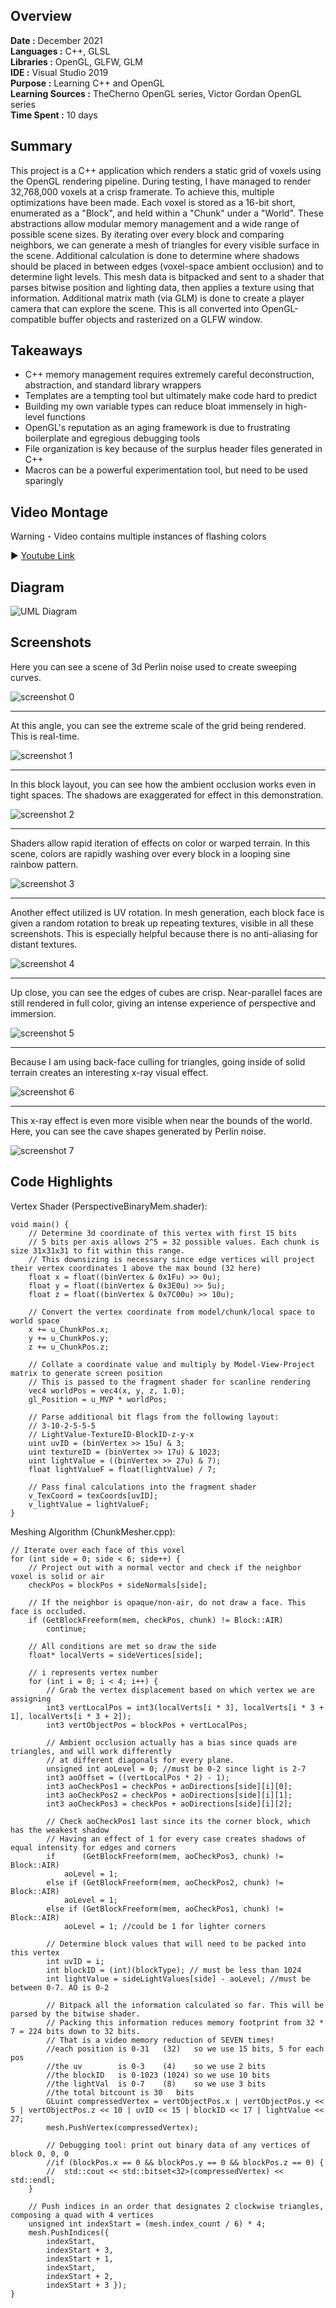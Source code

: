 ## Overview
**Date :** December 2021  
**Languages :** C++, GLSL  
**Libraries :**  OpenGL, GLFW, GLM  
**IDE :**  Visual Studio 2019  
**Purpose :**  Learning C++ and OpenGL  
**Learning Sources :**  TheCherno OpenGL series, Victor Gordan OpenGL series  
**Time Spent :** 10 days  

## Summary
This project is a C++ application which renders a static grid of voxels using the OpenGL rendering pipeline. During testing, I have managed to render 32,768,000 voxels at a crisp framerate. To achieve this, multiple optimizations have been made. Each voxel is stored as a 16-bit short, enumerated as a "Block", and held within a "Chunk" under a "World". These abstractions allow modular memory management and a wide range of possible scene sizes. By iterating over every block and comparing neighbors, we can generate a mesh of triangles for every visible surface in the scene. Additional calculation is done to determine where shadows should be placed in between edges (voxel-space ambient occlusion) and to determine light levels. This mesh data is bitpacked and sent to a shader that parses bitwise position and lighting data, then applies a texture using that information. Additional matrix math (via GLM) is done to create a player camera that can explore the scene. This is all converted into OpenGL-compatible buffer objects and rasterized on a GLFW window.

## Takeaways
- C++ memory management requires extremely careful deconstruction, abstraction, and standard library wrappers  
- Templates are a tempting tool but ultimately make code hard to predict  
- Building my own variable types can reduce bloat immensely in high-level functions  
- OpenGL's reputation as an aging framework is due to frustrating boilerplate and egregious debugging tools  
- File organization is key because of the surplus header files generated in C++  
- Macros can be a powerful experimentation tool, but need to be used sparingly  

## Video Montage

Warning - Video contains multiple instances of flashing colors

▶️ [Youtube Link](https://www.youtube.com/watch?v=kP7laC2ohEo)

## Diagram

![UML Diagram](Screenshots/OpenGL_UML_White.png)

## Screenshots
<p>Here you can see a scene of 3d Perlin noise used to create sweeping curves.</p>

![screenshot 0](Screenshots/screenshot0.png)

---
At this angle, you can see the extreme scale of the grid being rendered. This is real-time.

![screenshot 1](Screenshots/screenshot1.png)

---
In this block layout, you can see how the ambient occlusion works even in tight spaces.
The shadows are exaggerated for effect in this demonstration.

![screenshot 2](Screenshots/screenshot2.png)

---
Shaders allow rapid iteration of effects on color or warped terrain. In this scene, colors are rapidly
washing over every block in a looping sine rainbow pattern.

![screenshot 3](Screenshots/screenshot3.png)

---
Another effect utilized is UV rotation. In mesh generation, each block face is given a random
rotation to break up repeating textures, visible in all these screenshots. This is especially helpful 
because there is no anti-aliasing for distant textures.

![screenshot 4](Screenshots/screenshot4.png)

---
Up close, you can see the edges of cubes are crisp. Near-parallel faces are still rendered in full color,
giving an intense experience of perspective and immersion.

![screenshot 5](Screenshots/screenshot5.png)

---
Because I am using back-face culling for triangles, going inside of solid terrain creates an interesting x-ray visual effect.

![screenshot 6](Screenshots/screenshot6.png)

---
This x-ray effect is even more visible when near the bounds of the world. Here, you can see the cave shapes generated by Perlin noise.

![screenshot 7](Screenshots/screenshot7.png)

## Code Highlights

Vertex Shader (PerspectiveBinaryMem.shader):

```hlsl
void main() {
    // Determine 3d coordinate of this vertex with first 15 bits
    // 5 bits per axis allows 2^5 = 32 possible values. Each chunk is size 31x31x31 to fit within this range.
    // This downsizing is necessary since edge vertices will project their vertex coordinates 1 above the max bound (32 here)
    float x = float((binVertex & 0x1Fu) >> 0u);
    float y = float((binVertex & 0x3E0u) >> 5u);
    float z = float((binVertex & 0x7C00u) >> 10u);

    // Convert the vertex coordinate from model/chunk/local space to world space
    x += u_ChunkPos.x;
    y += u_ChunkPos.y;
    z += u_ChunkPos.z;

    // Collate a coordinate value and multiply by Model-View-Project matrix to generate screen position
    // This is passed to the fragment shader for scanline rendering
    vec4 worldPos = vec4(x, y, z, 1.0);
    gl_Position = u_MVP * worldPos;

    // Parse additional bit flags from the following layout:
    // 3-10-2-5-5-5
    // LightValue-TextureID-BlockID-z-y-x
    uint uvID = (binVertex >> 15u) & 3;
    uint textureID = (binVertex >> 17u) & 1023;
    uint lightValue = ((binVertex >> 27u) & 7);
    float lightValueF = float(lightValue) / 7;

    // Pass final calculations into the fragment shader
    v_TexCoord = texCoords[uvID];
    v_lightValue = lightValueF;
}
```

Meshing Algorithm (ChunkMesher.cpp):
```hlsl
// Iterate over each face of this voxel
for (int side = 0; side < 6; side++) {
    // Project out with a normal vector and check if the neighbor voxel is solid or air
    checkPos = blockPos + sideNormals[side];

    // If the neighbor is opaque/non-air, do not draw a face. This face is occluded.
    if (GetBlockFreeform(mem, checkPos, chunk) != Block::AIR)
        continue;
    
    // All conditions are met so draw the side
    float* localVerts = sideVertices[side];
    
    // i represents vertex number
    for (int i = 0; i < 4; i++) {
        // Grab the vertex displacement based on which vertex we are assigning
        int3 vertLocalPos = int3(localVerts[i * 3], localVerts[i * 3 + 1], localVerts[i * 3 + 2]);
        int3 vertObjectPos = blockPos + vertLocalPos;
    
        // Ambient occlusion actually has a bias since quads are triangles, and will work differently
        // at different diagonals for every plane.
        unsigned int aoLevel = 0; //must be 0-2 since light is 2-7
        int3 aoOffset = ((vertLocalPos * 2) - 1);
        int3 aoCheckPos1 = checkPos + aoDirections[side][i][0];
        int3 aoCheckPos2 = checkPos + aoDirections[side][i][1];
        int3 aoCheckPos3 = checkPos + aoDirections[side][i][2];
    
        // Check aoCheckPos1 last since its the corner block, which has the weakest shadow
        // Having an effect of 1 for every case creates shadows of equal intensity for edges and corners
        if      (GetBlockFreeform(mem, aoCheckPos3, chunk) != Block::AIR)
            aoLevel = 1;
        else if (GetBlockFreeform(mem, aoCheckPos2, chunk) != Block::AIR)
            aoLevel = 1;
        else if (GetBlockFreeform(mem, aoCheckPos1, chunk) != Block::AIR)
            aoLevel = 1; //could be 1 for lighter corners

        // Determine block values that will need to be packed into this vertex
        int uvID = i;
        int blockID = (int)(blockType); // must be less than 1024
        int lightValue = sideLightValues[side] - aoLevel; //must be between 0-7. AO is 0-2

        // Bitpack all the information calculated so far. This will be parsed by the bitwise shader.
        // Packing this information reduces memory footprint from 32 * 7 = 224 bits down to 32 bits.
        // That is a video memory reduction of SEVEN times!
        //each position is 0-31   (32)   so we use 15 bits, 5 for each pos
        //the uv        is 0-3    (4)    so we use 2 bits
        //the blockID   is 0-1023 (1024) so we use 10 bits
        //the lightVal  is 0-7    (8)    so we use 3 bits
        //the total bitcount is 30	 bits
        GLuint compressedVertex = vertObjectPos.x | vertObjectPos.y << 5 | vertObjectPos.z << 10 | uvID << 15 | blockID << 17 | lightValue << 27;
        mesh.PushVertex(compressedVertex);
        
        // Debugging tool: print out binary data of any vertices of block 0, 0, 0
        //if (blockPos.x == 0 && blockPos.y == 0 && blockPos.z == 0) {
        //	std::cout << std::bitset<32>(compressedVertex) << std::endl;
    }

    // Push indices in an order that designates 2 clockwise triangles, composing a quad with 4 vertices
    unsigned int indexStart = (mesh.index_count / 6) * 4;
    mesh.PushIndices({
        indexStart,
        indexStart + 3,
        indexStart + 1,
        indexStart,
        indexStart + 2,
        indexStart + 3 });
}
```
